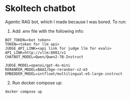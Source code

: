 # Skoltech chatbot 

Agentic RAG bot, which I made because I was bored. To run:

1. Add .env file with the following info:

```
BOT_TOKEN=<bot token>
TOKEN=<token for llm api>
JUDGE_API_LINK=<api link for judge llm for evals>
API_LINK=http://vllm:8001/v1
CHATBOT_MODEL=Qwen/Qwen2-7B-Instruct

JUDGE_MODEL=openai/gpt-4o-mini
RERANKER_MODEL=BAAI/bge-reranker-v2-m3
EMBEDDER_MODEL=intfloat/multilingual-e5-large-instruct
```

2. Run docker compose up:

```
docker compose up
```
